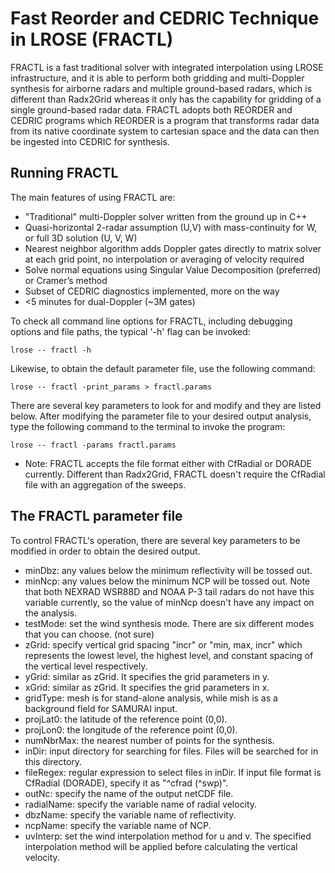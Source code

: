 # Fast Reorder and CEDRIC Technique in LROSE (FRACTL) 

FRACTL is a fast traditional solver with integrated interpolation using LROSE infrastructure, and it is able to perform both gridding and multi-Doppler synthesis for airborne radars and multiple ground-based radars, which is different than Radx2Grid whereas it only has the capability for gridding of a single ground-based radar data. FRACTL adopts both REORDER and CEDRIC programs which REORDER is a program that transforms radar data from its native coordinate system to cartesian space and the data can then be ingested into CEDRIC for synthesis.

## Running FRACTL

The main features of using FRACTL are:
- "Traditional" multi-Doppler solver written from the ground up in C++
- Quasi-horizontal 2-radar assumption (U,V) with mass-continuity for W, or full 3D solution (U, V, W)
- Nearest neighbor algorithm adds Doppler gates directly to matrix solver at each grid point, no interpolation or averaging of velocity required
- Solve normal equations using Singular Value Decomposition (preferred) or Cramer’s method
- Subset of CEDRIC diagnostics implemented, more on the way
- <5 minutes for dual-Doppler (~3M gates)

To check all command line options for FRACTL, including debugging options and file paths, the typical '-h' flag can be invoked:

```terminal
lrose -- fractl -h
```

Likewise, to obtain the default parameter file, use the following command:

```terminal
lrose -- fractl -print_params > fractl.params
```

There are several key parameters to look for and modify and they are listed below. After modifying the parameter file to your desired output analysis, type the following command to the terminal to invoke the program:

```terminal
lrose -- fractl -params fractl.params
```

* Note: FRACTL accepts the file format either with CfRadial or DORADE currently. Different than Radx2Grid, FRACTL doesn't require the CfRadial file with an aggregation of the sweeps. 


## The FRACTL parameter file
To control FRACTL's operation, there are several key parameters to be modified in order to obtain the desired output. 

- minDbz: any values below the minimum reflectivity will be tossed out.
- minNcp: any values below the minimum NCP will be tossed out. Note that both NEXRAD WSR88D and NOAA P-3 tail radars do not have this variable currently, so the value of minNcp doesn't have any impact on the analysis.
- testMode: set the wind synthesis mode. There are six different modes that you can choose. (not sure)
- zGrid: specify vertical grid spacing "incr" or "min, max, incr" which represents the lowest level, the highest level, and constant spacing of the vertical level respectively.
- yGrid: similar as zGrid. It specifies the grid parameters in y.
- xGrid: similar as zGrid. It specifies the grid parameters in x.
- gridType: mesh is for stand-alone analysis, while mish is as a background field for SAMURAI input.
- projLat0: the latitude of the reference point (0,0).
- projLon0: the longitude of the reference point (0,0).
- numNbrMax: the nearest number of points for the synthesis.
- inDir: input directory for searching for files. Files will be searched for in this directory.
- fileRegex: regular expression to select files in inDir. If input file format is CfRadial (DORADE), specify it as "^cfrad (^swp)".
- outNc: specify the name of the output netCDF file.
- radialName: specify the variable name of radial velocity.
- dbzName: specify the variable name of reflectivity.
- ncpName: specify the variable name of NCP.
- uvInterp: set the wind interpolation method for u and v. The specified interpolation method will be applied before calculating the vertical velocity.


